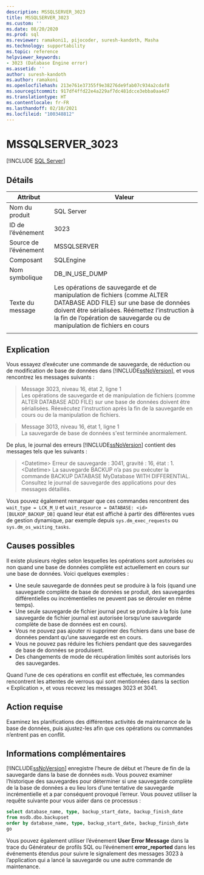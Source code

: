 ```yaml
---
description: MSSQLSERVER_3023
title: MSSQLSERVER_3023
ms.custom: ''
ms.date: 08/20/2020
ms.prod: sql
ms.reviewer: ramakoni1, pijocoder, suresh-kandoth, Masha
ms.technology: supportability
ms.topic: reference
helpviewer_keywords:
- 3023 (Database Engine error)
ms.assetid: ''
author: suresh-kandoth
ms.author: ramakoni
ms.openlocfilehash: 213e761e37355f9e38276de9fab07c934a2cdaf8
ms.sourcegitcommit: 917df4ffd22e4a229af7dc481dcce3ebba0aa4d7
ms.translationtype: HT
ms.contentlocale: fr-FR
ms.lasthandoff: 02/10/2021
ms.locfileid: "100348812"
---
```

# <a name="mssqlserver_3023"></a>MSSQLSERVER_3023
 [!INCLUDE [SQL Server](../../includes/applies-to-version/sqlserver.md)]

## <a name="details"></a>Détails

|Attribut|Valeur|
|---|---|
|Nom du produit|SQL Server|
|ID de l’événement|3023|
|Source de l’événement|MSSQLSERVER|
|Composant|SQLEngine|
|Nom symbolique|DB_IN_USE_DUMP|
|Texte du message|Les opérations de sauvegarde et de manipulation de fichiers (comme ALTER DATABASE ADD FILE) sur une base de données doivent être sérialisées. Réémettez l’instruction à la fin de l’opération de sauvegarde ou de manipulation de fichiers en cours|
||

## <a name="explanation"></a>Explication

Vous essayez d’exécuter une commande de sauvegarde, de réduction ou de modification de base de données dans [!INCLUDE[ssNoVersion](../../includes/ssnoversion-md.md)], et vous rencontrez les messages suivants :

> Message 3023, niveau 16, état 2, ligne 1  
Les opérations de sauvegarde et de manipulation de fichiers (comme ALTER DATABASE ADD FILE) sur une base de données doivent être sérialisées. Réexécutez l'instruction après la fin de la sauvegarde en cours ou de la manipulation de fichiers.

> Message 3013, niveau 16, état 1, ligne 1  
La sauvegarde de base de données s'est terminée anormalement.

De plus, le journal des erreurs [!INCLUDE[ssNoVersion](../../includes/ssnoversion-md.md)] contient des messages tels que les suivants :

> \<Datetime> Erreur de sauvegarde : 3041, gravité : 16, état : 1.  
\<Datetime> La sauvegarde BACKUP n’a pas pu exécuter la commande BACKUP DATABASE MyDatabase WITH DIFFERENTIAL. Consultez le journal de sauvegarde des applications pour des messages détaillés.

Vous pouvez également remarquer que ces commandes rencontrent des `wait_type = LCK_M_U` et `wait_resource = DATABASE: <id> [BULKOP_BACKUP_DB]` quand leur état est affiché à partir des différentes vues de gestion dynamique, par exemple depuis `sys.dm_exec_requests` ou `sys.dm_os_waiting_tasks`.

## <a name="possible-causes"></a>Causes possibles

Il existe plusieurs règles selon lesquelles les opérations sont autorisées ou non quand une base de données complète est actuellement en cours sur une base de données. Voici quelques exemples :

- Une seule sauvegarde de données peut se produire à la fois (quand une sauvegarde complète de base de données se produit, des sauvegardes différentielles ou incrémentielles ne peuvent pas se dérouler en même temps).
- Une seule sauvegarde de fichier journal peut se produire à la fois (une sauvegarde de fichier journal est autorisée lorsqu’une sauvegarde complète de base de données est en cours).
- Vous ne pouvez pas ajouter ni supprimer des fichiers dans une base de données pendant qu’une sauvegarde est en cours.
- Vous ne pouvez pas réduire les fichiers pendant que des sauvegardes de base de données se produisent.
- Des changements de mode de récupération limités sont autorisés lors des sauvegardes.

Quand l’une de ces opérations en conflit est effectuée, les commandes rencontrent les attentes de verrous qui sont mentionnées dans la section « Explication », et vous recevez les messages 3023 et 3041.

## <a name="user-action"></a>Action requise

Examinez les planifications des différentes activités de maintenance de la base de données, puis ajustez-les afin que ces opérations ou commandes n’entrent pas en conflit.

## <a name="more-information"></a>Informations complémentaires

[!INCLUDE[ssNoVersion](../../includes/ssnoversion-md.md)] enregistre l’heure de début et l’heure de fin de la sauvegarde dans la base de données `msdb`. Vous pouvez examiner l’historique des sauvegardes pour déterminer si une sauvegarde complète de la base de données a eu lieu lors d’une tentative de sauvegarde incrémentielle et a par conséquent provoqué l’erreur. Vous pouvez utiliser la requête suivante pour vous aider dans ce processus :

```sql
select database_name, type, backup_start_date, backup_finish_date
from msdb.dbo.backupset
order by database_name, type, backup_start_date, backup_finish_date
go
```

Vous pouvez également utiliser l’événement **User Error Message** dans la trace du Générateur de profils SQL ou l’événement **error_reported** dans les événements étendus pour suivre le signalement des messages 3023 à l’application qui a lancé la sauvegarde ou une autre commande de maintenance.
